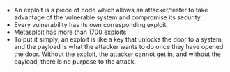 - An exploit is a piece of code which allows an attacker/tester to take advantage of the vulnerable system and compromise its security.
- Every vulnerability has its own corresponding exploit.
- Metasploit has more than 1700 exploits
- To put it simply, an exploit is like a key that unlocks the door to a system, and the payload is what the attacker wants to do once they have opened the door. Without the exploit, the attacker cannot get in, and without the payload, there is no purpose to the attack.